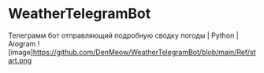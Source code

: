 # WeatherTelegramBot
Телеграмм бот отправляющий подробную сводку погоды | Python | Aiogram
![image]https://github.com/DenMeow/WeatherTelegramBot/blob/main/Ref/start.png
